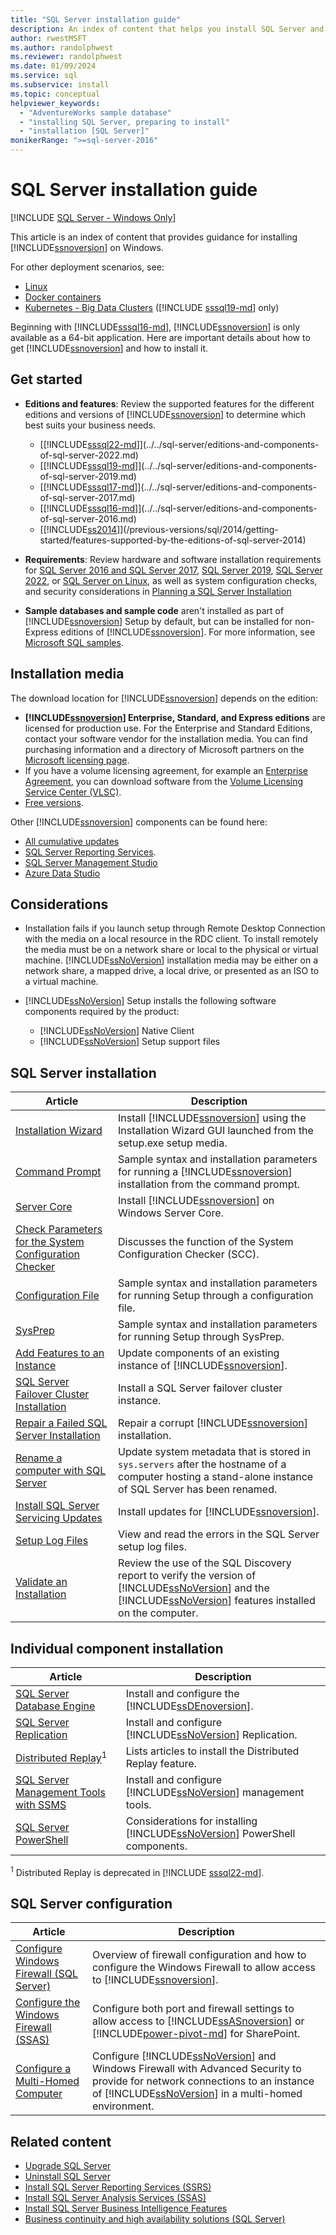 ```yaml
---
title: "SQL Server installation guide"
description: An index of content that helps you install SQL Server and associated components using options such as the installation wizard, command prompt, or sysprep.
author: rwestMSFT
ms.author: randolphwest
ms.reviewer: randolphwest
ms.date: 01/09/2024
ms.service: sql
ms.subservice: install
ms.topic: conceptual
helpviewer_keywords:
  - "AdventureWorks sample database"
  - "installing SQL Server, preparing to install"
  - "installation [SQL Server]"
monikerRange: ">=sql-server-2016"
---
```

# SQL Server installation guide

[!INCLUDE [SQL Server - Windows Only](../../includes/applies-to-version/sql-windows-only.md)]

This article is an index of content that provides guidance for installing [!INCLUDE[ssnoversion](../../includes/ssnoversion-md.md)] on Windows.

For other deployment scenarios, see:

- [Linux](../../linux/sql-server-linux-setup.md)
- [Docker containers](../../linux/sql-server-linux-docker-container-deployment.md)
- [Kubernetes - Big Data Clusters](../../big-data-cluster/deploy-get-started.md) ([!INCLUDE [sssql19-md](../../includes/sssql19-md.md)] only)

Beginning with [!INCLUDE[sssql16-md](../../includes/sssql16-md.md)], [!INCLUDE[ssnoversion](../../includes/ssnoversion-md.md)] is only available as a 64-bit application. Here are important details about how to get [!INCLUDE[ssnoversion](../../includes/ssnoversion-md.md)] and how to install it.

## Get started

- **Editions and features**: Review the supported features for the different editions and versions of [!INCLUDE[ssnoversion](../../includes/ssnoversion-md.md)] to determine which best suits your business needs.

  - [[!INCLUDE[sssql22-md](../../includes/sssql22-md.md)]](../../sql-server/editions-and-components-of-sql-server-2022.md)
  - [[!INCLUDE[sssql19-md](../../includes/sssql19-md.md)]](../../sql-server/editions-and-components-of-sql-server-2019.md)
  - [[!INCLUDE[sssql17-md](../../includes/sssql17-md.md)]](../../sql-server/editions-and-components-of-sql-server-2017.md)
  - [[!INCLUDE[sssql16-md](../../includes/sssql16-md.md)]](../../sql-server/editions-and-components-of-sql-server-2016.md)
  - [[!INCLUDE[ss2014](../../includes/sssql14-md.md)]](/previous-versions/sql/2014/getting-started/features-supported-by-the-editions-of-sql-server-2014)

- **Requirements**: Review hardware and software installation requirements for [SQL Server 2016 and SQL Server 2017](../../sql-server/install/hardware-and-software-requirements-for-installing-sql-server.md), [SQL Server 2019](../../sql-server/install/hardware-and-software-requirements-for-installing-sql-server.md), [SQL Server 2022](../../sql-server/install/hardware-and-software-requirements-for-installing-sql-server.md), or [SQL Server on Linux](../../linux/sql-server-linux-setup.md), as well as system configuration checks, and security considerations in [Planning a SQL Server Installation](../../sql-server/install/planning-a-sql-server-installation.md)

- **Sample databases and sample code** aren't installed as part of [!INCLUDE[ssnoversion](../../includes/ssnoversion-md.md)] Setup by default, but can be installed for non-Express editions of [!INCLUDE[ssnoversion](../../includes/ssnoversion-md.md)]. For more information, see [Microsoft SQL samples](../../samples/sql-samples-where-are.md).

## Installation media

The download location for [!INCLUDE[ssnoversion](../../includes/ssnoversion-md.md)] depends on the edition:

- **[!INCLUDE[ssnoversion](../../includes/ssnoversion-md.md)] Enterprise, Standard, and Express editions** are licensed for production use. For the Enterprise and Standard Editions, contact your software vendor for the installation media. You can find purchasing information and a directory of Microsoft partners on the [Microsoft licensing page](https://www.microsoft.com/licensing/product-licensing/sql-server).
- If you have a volume licensing agreement, for example an [Enterprise Agreement](https://www.microsoft.com/licensing/licensing-programs/enterprise), you can download software from the [Volume Licensing Service Center (VLSC)](https://www.microsoft.com/licensing/servicecenter/default.aspx).
- [Free versions](https://www.microsoft.com/sql-server/sql-server-downloads).

Other [!INCLUDE[ssnoversion](../../includes/ssnoversion-md.md)] components can be found here:

- [All cumulative updates](https://sqlserverbuilds.blogspot.com/)
- [SQL Server Reporting Services](https://www.microsoft.com/download/details.aspx?id=104502).
- [SQL Server Management Studio](https://aka.ms/ssmsfullsetup)
- [Azure Data Studio](https://go.microsoft.com/fwlink/?linkid=2109256)

## Considerations

- Installation fails if you launch setup through Remote Desktop Connection with the media on a local resource in the RDC client. To install remotely the media must be on a network share or local to the physical or virtual machine. [!INCLUDE[ssNoVersion](../../includes/ssnoversion-md.md)] installation media may be either on a network share, a mapped drive, a local drive, or presented as an ISO to a virtual machine.

- [!INCLUDE[ssNoVersion](../../includes/ssnoversion-md.md)] Setup installs the following software components required by the product:

  - [!INCLUDE[ssNoVersion](../../includes/ssnoversion-md.md)] Native Client
  - [!INCLUDE[ssNoVersion](../../includes/ssnoversion-md.md)] Setup support files

## SQL Server installation

|Article|Description|
|-----------|-----------------|
|[Installation Wizard](install-sql-server-from-the-installation-wizard-setup.md)|Install [!INCLUDE[ssnoversion](../../includes/ssnoversion-md.md)] using the Installation Wizard GUI launched from the setup.exe setup media. |
|[Command Prompt](install-sql-server-from-the-command-prompt.md)|Sample syntax and installation parameters for running a [!INCLUDE[ssnoversion](../../includes/ssnoversion-md.md)] installation from the command prompt. |
|[Server Core](install-sql-server-on-server-core.md)|Install [!INCLUDE[ssnoversion](../../includes/ssnoversion-md.md)] on Windows Server Core.|
|[Check Parameters for the System Configuration Checker](check-parameters-for-the-system-configuration-checker.md)|Discusses the function of the System Configuration Checker (SCC).|
|[Configuration File](install-sql-server-using-a-configuration-file.md)|Sample syntax and installation parameters for running Setup through a configuration file.|
|[SysPrep](install-sql-server-using-sysprep.md)|Sample syntax and installation parameters for running Setup through SysPrep.|
|[Add Features to an Instance](add-features-to-an-instance-of-sql-server-setup.md)|Update components of an existing instance of [!INCLUDE[ssnoversion](../../includes/ssnoversion-md.md)].|
|[SQL Server Failover Cluster Installation](../../sql-server/failover-clusters/install/sql-server-failover-cluster-installation.md)| Install a SQL Server failover cluster instance.  |
|[Repair a Failed SQL Server Installation](repair-a-failed-sql-server-installation.md)|Repair a corrupt [!INCLUDE[ssnoversion](../../includes/ssnoversion-md.md)] installation.|
|[Rename a computer with SQL Server](rename-a-computer-that-hosts-a-stand-alone-instance-of-sql-server.md)|Update system metadata that is stored in `sys.servers` after the hostname of a computer hosting a stand-alone instance of SQL Server has been renamed. |
|[Install SQL Server Servicing Updates](install-sql-server-servicing-updates.md)|Install updates for [!INCLUDE[ssnoversion](../../includes/ssnoversion-md.md)].|
|[Setup Log Files](view-and-read-sql-server-setup-log-files.md)| View and read the errors in the SQL Server setup log files. |
|[Validate an Installation](validate-a-sql-server-installation.md)|Review the use of the SQL Discovery report to verify the version of [!INCLUDE[ssNoVersion](../../includes/ssnoversion-md.md)] and the [!INCLUDE[ssNoVersion](../../includes/ssnoversion-md.md)] features installed on the computer.|

## Individual component installation

|Article|Description|
|-----------|-----------------|
|[SQL Server Database Engine](install-sql-server-database-engine.md)|Install and configure the [!INCLUDE[ssDEnoversion](../../includes/ssdenoversion-md.md)].|
|[SQL Server Replication](install-sql-server-replication.md)|Install and configure [!INCLUDE[ssNoVersion](../../includes/ssnoversion-md.md)] Replication.|
|[Distributed Replay](../../tools/distributed-replay/install-distributed-replay.md)<sup>1</sup>|Lists articles to install the Distributed Replay feature.|
|[SQL Server Management Tools with SSMS](../../ssms/download-sql-server-management-studio-ssms.md)|Install and configure [!INCLUDE[ssNoVersion](../../includes/ssnoversion-md.md)] management tools.|
|[SQL Server PowerShell](install-sql-server-powershell.md)|Considerations for installing [!INCLUDE[ssNoVersion](../../includes/ssnoversion-md.md)] PowerShell components.|

<sup>1</sup> Distributed Replay is deprecated in [!INCLUDE [sssql22-md](../../includes/sssql22-md.md)].

## SQL Server configuration

|Article|Description|
|-----------|-----------------|
|[Configure Windows Firewall (SQL Server)](../../sql-server/install/configure-the-windows-firewall-to-allow-sql-server-access.md)|Overview of firewall configuration and how to configure the Windows Firewall to allow access to [!INCLUDE[ssnoversion](../../includes/ssnoversion-md.md)].|
|[Configure the Windows Firewall (SSAS)](/analysis-services/instances/configure-the-windows-firewall-to-allow-analysis-services-access)|Configure both port and firewall settings to allow access to [!INCLUDE[ssASnoversion](../../includes/ssasnoversion-md.md)] or [!INCLUDE[power-pivot-md](../../includes/power-pivot-md.md)] for SharePoint.|
|[Configure a Multi-Homed Computer](../../sql-server/install/configure-a-multi-homed-computer-for-sql-server-access.md)|Configure [!INCLUDE[ssNoVersion](../../includes/ssnoversion-md.md)] and Windows Firewall with Advanced Security to provide for network connections to an instance of [!INCLUDE[ssNoVersion](../../includes/ssnoversion-md.md)] in a multi-homed environment.|

## Related content

- [Upgrade SQL Server](upgrade-sql-server.md)
- [Uninstall SQL Server](../../sql-server/install/uninstall-sql-server.md)
- [Install SQL Server Reporting Services (SSRS)](../../reporting-services/install-windows/install-reporting-services.md)
- [Install SQL Server Analysis  Services (SSAS)](/analysis-services/instances/install-windows/install-analysis-services)
- [Install SQL Server Business Intelligence Features](../../sql-server/install/install-sql-server-business-intelligence-features.md)
- [Business continuity and high availability solutions (SQL Server)](../sql-server-business-continuity-dr.md)
